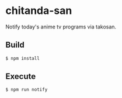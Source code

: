 # chitanda-san

Notify today's anime tv programs via takosan.

## Build

```sh
$ npm install
```

## Execute

```sh
$ npm run notify
```
